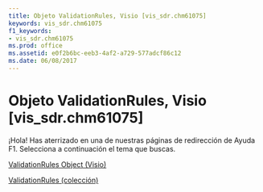 ```yaml
---
title: Objeto ValidationRules, Visio [vis_sdr.chm61075]
keywords: vis_sdr.chm61075
f1_keywords:
- vis_sdr.chm61075
ms.prod: office
ms.assetid: e0f2b6bc-eeb3-4af2-a729-577adcf86c12
ms.date: 06/08/2017
---
```





# Objeto ValidationRules, Visio [vis_sdr.chm61075]

¡Hola! Has aterrizado en una de nuestras páginas de redirección de Ayuda F1. Selecciona a continuación el tema que buscas.


 [ValidationRules Object (Visio)](http://msdn.microsoft.com/library/f66d942d-1ae4-d65a-b534-947787b7b160.aspx)


 [ValidationRules (colección)](http://msdn.microsoft.com/library/validationrules-object-visio%28Office.15%29.aspx)

